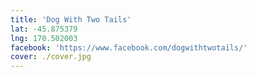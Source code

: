 ```yaml
---
title: 'Dog With Two Tails'
lat: -45.875379
lng: 170.502003
facebook: 'https://www.facebook.com/dogwithtwotails/'
cover: ./cover.jpg
---
```


